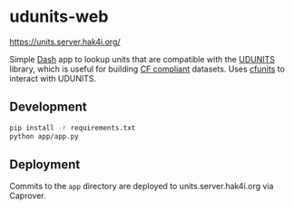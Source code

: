 # udunits-web

<https://units.server.hak4i.org/>

Simple [Dash](https://dash.plotly.com/) app to lookup units that are compatible with the [UDUNITS](https://www.unidata.ucar.edu/software/udunits/) library, which is useful for building [CF compliant](http://cfconventions.org/cf-conventions/cf-conventions.html) datasets. Uses [cfunits](https://github.com/NCAS-CMS/cfunits) to interact with UDUNITS.

## Development

```sh
pip install -r requirements.txt
python app/app.py
```

## Deployment

Commits to the `app` directory are deployed to units.server.hak4i.org via Caprover.
